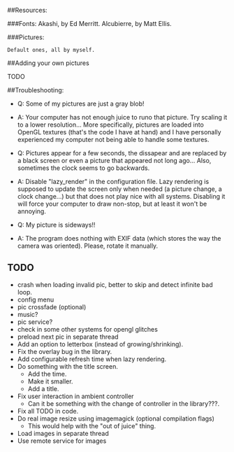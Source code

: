 ##Resources:

###Fonts:
	Akashi, by Ed Merritt.
	Alcubierre, by Matt Ellis.

###Pictures:

	Default ones, all by myself.

##Adding your own pictures

TODO

##Troubleshooting:

- Q: Some of my pictures are just a gray blob!
- A: Your computer has not enough juice to runo that picture. Try scaling it to a lower resolution... More specifically, pictures are loaded into OpenGL textures (that's the code I have at hand) and I have personally experienced my computer not being able to handle some textures.

- Q: Pictures appear for a few seconds, the dissapear and are replaced by a black screen or even a picture that appeared not long ago... Also, sometimes the clock seems to go backwards.
- A: Disable "lazy_render" in the configuration file. Lazy rendering is supposed to update the screen only when needed (a picture change, a clock change...) but that does not play nice with all systems. Disabling it will force your computer to draw non-stop, but at least it won't be annoying.

- Q: My picture is sideways!!
- A: The program does nothing with EXIF data (which stores the way the camera was oriented). Please, rotate it manually.

## TODO

- crash when loading invalid pic, better to skip and detect infinite bad loop.
- config menu
- pic crossfade (optional)
- music?
- pic service?
- check in some other systems for opengl glitches
- preload next pic in separate thread
- Add an option to letterbox (instead of growing/shrinking).
- Fix the overlay bug in the library.
- Add configurable refresh time when lazy rendering.
- Do something with the title screen.
	- Add the time.
	- Make it smaller.
	- Add a title.
- Fix user interaction in ambient controller
	- Can it be something with the change of controller in the library???.
- Fix all TODO in code.
- Do real image resize using imagemagick (optional compilation flags)
	- This would help with the "out of juice" thing.
- Load images in separate thread
- Use remote service for images
